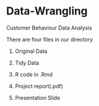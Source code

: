 # Data-Wrangling


Customer Behaviour Data Analysis

There are four files in our directory

1. Original Data

2. Tidy Data

3. R code in .Rmd

4. Project report(.pdf)

5. Presentation Slide